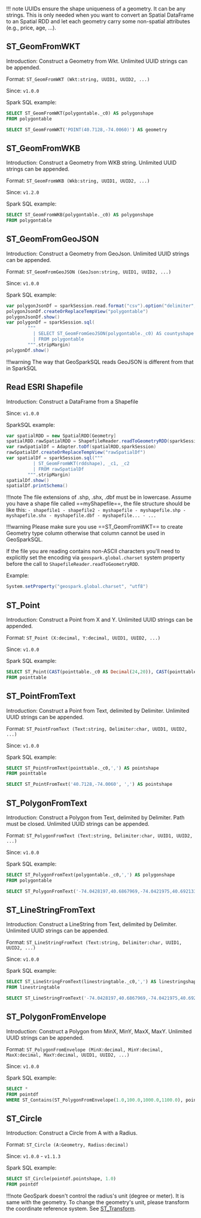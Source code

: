 !!! note
	UUIDs ensure the shape uniqueness of a geometry. It can be any strings. This is only needed when you want to convert an Spatial DataFrame to an Spatial RDD and let each geometry carry some non-spatial attributes (e.g., price, age, ...).
## ST_GeomFromWKT

Introduction: Construct a Geometry from Wkt. Unlimited UUID strings can be appended.

Format:
`ST_GeomFromWKT (Wkt:string, UUID1, UUID2, ...)`

Since: `v1.0.0`

Spark SQL example:
```SQL
SELECT ST_GeomFromWKT(polygontable._c0) AS polygonshape
FROM polygontable
```

```SQL
SELECT ST_GeomFromWKT('POINT(40.7128,-74.0060)') AS geometry
```

## ST_GeomFromWKB

Introduction: Construct a Geometry from WKB string. Unlimited UUID strings can be appended.

Format:
`ST_GeomFromWKB (Wkb:string, UUID1, UUID2, ...)`

Since: `v1.2.0`

Spark SQL example:
```SQL
SELECT ST_GeomFromWKB(polygontable._c0) AS polygonshape
FROM polygontable
```

## ST_GeomFromGeoJSON

Introduction: Construct a Geometry from GeoJson. Unlimited UUID strings can be appended.

Format: `ST_GeomFromGeoJSON (GeoJson:string, UUID1, UUID2, ...)`

Since: `v1.0.0`

Spark SQL example:
```Scala
var polygonJsonDf = sparkSession.read.format("csv").option("delimiter","\t").option("header","false").load(geoJsonGeomInputLocation)
polygonJsonDf.createOrReplaceTempView("polygontable")
polygonJsonDf.show()
var polygonDf = sparkSession.sql(
        """
          | SELECT ST_GeomFromGeoJSON(polygontable._c0) AS countyshape
          | FROM polygontable
        """.stripMargin)
polygonDf.show()
```

!!!warning
	The way that GeoSparkSQL reads GeoJSON is different from that in SparkSQL

## Read ESRI Shapefile
Introduction: Construct a DataFrame from a Shapefile

Since: `v1.0.0`

SparkSQL example:

```Scala
var spatialRDD = new SpatialRDD[Geometry]
spatialRDD.rawSpatialRDD = ShapefileReader.readToGeometryRDD(sparkSession.sparkContext, shapefileInputLocation)
var rawSpatialDf = Adapter.toDf(spatialRDD,sparkSession)
rawSpatialDf.createOrReplaceTempView("rawSpatialDf")
var spatialDf = sparkSession.sql("""
          | ST_GeomFromWKT(rddshape), _c1, _c2
          | FROM rawSpatialDf
        """.stripMargin)
spatialDf.show()
spatialDf.printSchema()
```

!!!note
	The file extensions of .shp, .shx, .dbf must be in lowercase. Assume you have a shape file called ==myShapefile==, the file structure should be like this:
	```
	- shapefile1
	- shapefile2
	- myshapefile
		- myshapefile.shp
		- myshapefile.shx
		- myshapefile.dbf
		- myshapefile...
		- ...
	```

!!!warning
	Please make sure you use ==ST_GeomFromWKT== to create Geometry type column otherwise that column cannot be used in GeoSparkSQL.

If the file you are reading contains non-ASCII characters you'll need to explicitly set the encoding
via `geospark.global.charset` system property before the call to `ShapefileReader.readToGeometryRDD`.

Example:

```Scala
System.setProperty("geospark.global.charset", "utf8")
```


## ST_Point

Introduction: Construct a Point from X and Y. Unlimited UUID strings can be appended.

Format: `ST_Point (X:decimal, Y:decimal, UUID1, UUID2, ...)`

Since: `v1.0.0`

Spark SQL example:
```SQL
SELECT ST_Point(CAST(pointtable._c0 AS Decimal(24,20)), CAST(pointtable._c1 AS Decimal(24,20))) AS pointshape
FROM pointtable
```


## ST_PointFromText

Introduction: Construct a Point from Text, delimited by Delimiter. Unlimited UUID strings can be appended.

Format: `ST_PointFromText (Text:string, Delimiter:char, UUID1, UUID2, ...)`

Since: `v1.0.0`

Spark SQL example:
```SQL
SELECT ST_PointFromText(pointtable._c0,',') AS pointshape
FROM pointtable
```

```SQL
SELECT ST_PointFromText('40.7128,-74.0060', ',') AS pointshape
```

## ST_PolygonFromText

Introduction: Construct a Polygon from Text, delimited by Delimiter. Path must be closed. Unlimited UUID strings can be appended.

Format: `ST_PolygonFromText (Text:string, Delimiter:char, UUID1, UUID2, ...)`

Since: `v1.0.0`

Spark SQL example:
```SQL
SELECT ST_PolygonFromText(polygontable._c0,',') AS polygonshape
FROM polygontable
```

```SQL
SELECT ST_PolygonFromText('-74.0428197,40.6867969,-74.0421975,40.6921336,-74.0508020,40.6912794,-74.0428197,40.6867969', ',') AS polygonshape
```

## ST_LineStringFromText

Introduction: Construct a LineString from Text, delimited by Delimiter. Unlimited UUID strings can be appended.

Format: `ST_LineStringFromText (Text:string, Delimiter:char, UUID1, UUID2, ...)`

Since: `v1.0.0`

Spark SQL example:
```SQL
SELECT ST_LineStringFromText(linestringtable._c0,',') AS linestringshape
FROM linestringtable
```

```SQL
SELECT ST_LineStringFromText('-74.0428197,40.6867969,-74.0421975,40.6921336,-74.0508020,40.6912794', ',') AS linestringshape
```

## ST_PolygonFromEnvelope

Introduction: Construct a Polygon from MinX, MinY, MaxX, MaxY. Unlimited UUID strings can be appended.

Format: `ST_PolygonFromEnvelope (MinX:decimal, MinY:decimal, MaxX:decimal, MaxY:decimal, UUID1, UUID2, ...)`

Since: `v1.0.0`

Spark SQL example:
```SQL
SELECT *
FROM pointdf
WHERE ST_Contains(ST_PolygonFromEnvelope(1.0,100.0,1000.0,1100.0), pointdf.pointshape)
```

## ST_Circle

Introduction: Construct a Circle from A with a Radius.

Format: `ST_Circle (A:Geometry, Radius:decimal)`

Since: `v1.0.0` - `v1.1.3`

Spark SQL example:

```SQL
SELECT ST_Circle(pointdf.pointshape, 1.0)
FROM pointdf
```

!!!note
	GeoSpark doesn't control the radius's unit (degree or meter). It is same with the geometry. To change the geometry's unit, please transform the coordinate reference system. See [ST_Transform](GeoSparkSQL-Function.md#st_transform).
